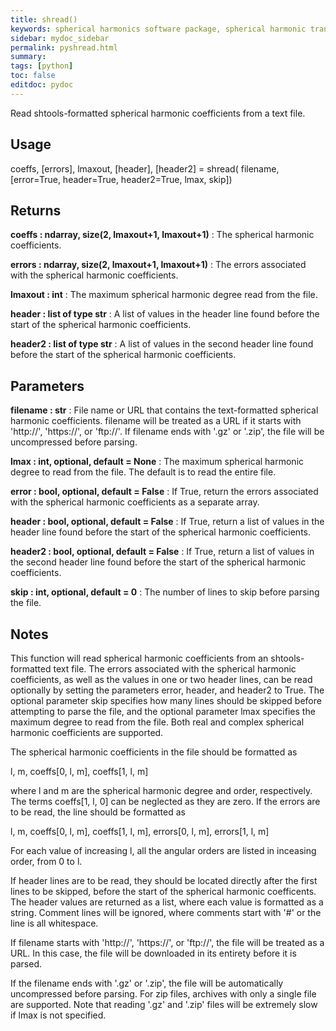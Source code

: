 ```yaml
---
title: shread()
keywords: spherical harmonics software package, spherical harmonic transform, legendre functions, multitaper spectral analysis, fortran, Python, gravity, magnetic field
sidebar: mydoc_sidebar
permalink: pyshread.html
summary:
tags: [python]
toc: false
editdoc: pydoc
---
```


Read shtools-formatted spherical harmonic coefficients from a text file.

## Usage

coeffs, [errors], lmaxout, [header], [header2] = shread(
filename, [error=True, header=True, header2=True, lmax, skip])

## Returns

**coeffs : ndarray, size(2, lmaxout+1, lmaxout+1)**
:   The spherical harmonic coefficients.

**errors : ndarray, size(2, lmaxout+1, lmaxout+1)**
:   The errors associated with the spherical harmonic coefficients.

**lmaxout : int**
:   The maximum spherical harmonic degree read from the file.

**header : list of type str**
:   A list of values in the header line found before the start of the spherical harmonic coefficients.

**header2 : list of type str**
:   A list of values in the second header line found before the start of the spherical harmonic coefficients.

## Parameters

**filename : str**
:   File name or URL that contains the text-formatted spherical harmonic coefficients. filename will be treated as a URL if it starts with 'http://', 'https://', or 'ftp://'. If filename ends with '.gz' or '.zip', the file will be uncompressed before parsing.

**lmax : int, optional, default = None**
:   The maximum spherical harmonic degree to read from the file. The default is to read the entire file.

**error : bool, optional, default = False**
:   If True, return the errors associated with the spherical harmonic coefficients as a separate array.

**header : bool, optional, default = False**
:   If True, return a list of values in the header line found before the start of the spherical harmonic coefficients.

**header2 : bool, optional, default = False**
:   If True, return a list of values in the second header line found before the start of the spherical harmonic coefficients.

**skip : int, optional, default = 0**
:   The number of lines to skip before parsing the file.

## Notes

This function will read spherical harmonic coefficients from an
shtools-formatted text file. The errors associated with the spherical
harmonic coefficients, as well as the values in one or two header lines,
can be read optionally by setting the parameters error, header, and header2
to True. The optional parameter skip specifies how many lines should be
skipped before attempting to parse the file, and the optional parameter
lmax specifies the maximum degree to read from the file. Both real and
complex spherical harmonic coefficients are supported.

The spherical harmonic coefficients in the file should be formatted as

l, m, coeffs[0, l, m], coeffs[1, l, m]

where l and m are the spherical harmonic degree and order, respectively.
The terms coeffs[1, l, 0] can be neglected as they are zero. If the errors
are to be read, the line should be formatted as

l, m, coeffs[0, l, m], coeffs[1, l, m], errors[0, l, m], errors[1, l, m]

For each value of increasing l, all the angular orders are listed in
inceasing order, from 0 to l.

If header lines are to be read, they should be located directly after the
first lines to be skipped, before the start of the spherical harmonic
coefficents. The header values are returned as a list, where each value is
formatted as a string. Comment lines will be ignored, where comments start
with '#' or the line is all whitespace.

If filename starts with 'http://', 'https://', or 'ftp://', the file will
be treated as a URL. In this case, the file will be downloaded in its
entirety before it is parsed.

If the filename ends with '.gz' or '.zip', the file will be automatically
uncompressed before parsing. For zip files, archives with only a single
file are supported. Note that reading '.gz' and '.zip' files will be
extremely slow if lmax is not specified.
    